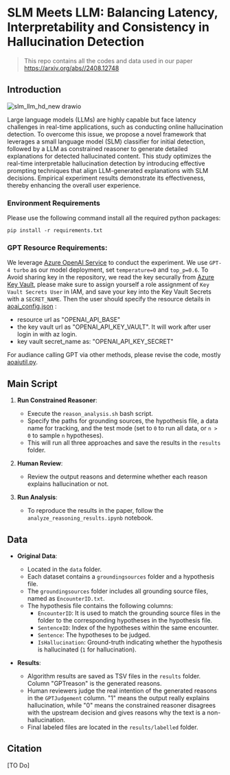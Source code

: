 # SLM Meets LLM: Balancing Latency, Interpretability and Consistency in Hallucination Detection

> This repo contains all the codes and data used in our paper  https://arxiv.org/abs//2408.12748

## Introduction

![slm_llm_hd_new drawio](https://github.com/user-attachments/assets/0d019a45-6a81-42ab-b352-df60c47b8aec)

Large language models (LLMs) are highly capable but face latency challenges in real-time applications, such as conducting online hallucination detection. To overcome this issue, we propose a novel framework that leverages a small language model  (SLM)  classifier for initial detection, followed by a LLM as constrained reasoner to generate detailed explanations for detected hallucinated content. This study optimizes the real-time interpretable hallucination detection by introducing effective prompting techniques that align LLM-generated explanations with SLM decisions. Empirical experiment results demonstrate its effectiveness, thereby enhancing the overall  user experience.


### Environment Requirements
Please use the following command install all the required python packages:

```
pip install -r requirements.txt
```

### GPT Resource Requirements:
We leverage [Azure OpenAI Service](https://azure.microsoft.com/en-in/products/ai-services/openai-service/) to conduct the experiment. We use `GPT-4 turbo` as our model deployment, set `temperature=0` and `top_p=0.6`. To Avoid sharing key in the repository, we read the key securally from [Azure Key Vault](https://azure.microsoft.com/en-us/products/key-vault/?ef_id=_k_CjwKCAjw8fu1BhBsEiwAwDrsjBxgU5RzyeDoQQ0Vn6S6vs-3NJCbkwX7BfsoRT-tZrpAyXipuEXU7hoCsXIQAvD_BwE_k_&OCID=AIDcmm5edswduu_SEM__k_CjwKCAjw8fu1BhBsEiwAwDrsjBxgU5RzyeDoQQ0Vn6S6vs-3NJCbkwX7BfsoRT-tZrpAyXipuEXU7hoCsXIQAvD_BwE_k_&gad_source=1&gclid=CjwKCAjw8fu1BhBsEiwAwDrsjBxgU5RzyeDoQQ0Vn6S6vs-3NJCbkwX7BfsoRT-tZrpAyXipuEXU7hoCsXIQAvD_BwE), please make sure to assign yourself a role assignment of `Key Vault Secrets User` in IAM, and save your key into the Key Vault Secrets with a `SECRET_NAME`. Then the user should specify the resource details in [aoai_config.json](configs/aoai_config.json) :  
- resource url as "OPENAI_API_BASE"
- the key vault url as "OPENAI_API_KEY_VAULT". It will work after user login in with az login. 
- key vault secret_name as: "OPENAI_API_KEY_SECRET"
 
For audiance calling GPT via other methods, please revise the code, mostly [aoaiutil.py](modules/aoaiutil.py).


## Main Script

1. **Run Constrained Reasoner**:
   - Execute the `reason_analysis.sh` bash script.
   - Specify the paths for grounding sources, the hypothesis file, a data name for tracking, and the test mode (set to `0` to run all data, or `n > 0` to sample `n` hypotheses).
   - This will run all three approaches and save the results in the `results` folder.

2. **Human Review**:
   - Review the output reasons and determine whether each reason explains hallucination or not.

3. **Run Analysis**:
   - To reproduce the results in the paper, follow the `analyze_reasoning_results.ipynb` notebook.

## Data

- **Original Data**:
  - Located in the `data` folder.
  - Each dataset contains a `groundingsources` folder and a hypothesis file.
  - The `groundingsources` folder includes all grounding source files, named as `EncounterID.txt`.
  - The hypothesis file contains the following columns:
    - `EncounterID`: It is used to match the grounding source files in the folder to the corresponding hypotheses in the hypothesis file.
    - `SentenceID`: Index of the hypotheses within the same encounter.
    - `Sentence`: The hypotheses to be judged.
    - `IsHallucination`: Ground-truth indicating whether the hypothesis is hallucinated (`1` for hallucination).

- **Results**:
  - Algorithm results are saved as TSV files in the `results` folder. Column "GPTreason" is the generated reasons. 
  - Human reviewers judge the real intention of the generated reasons in the `GPTJudgement` column. "1" means the output really explains hallucination, while "0" means the constrained reasoner disagrees with the upstream decision and gives reasons why the text is a non-hallucination.
  - Final labeled files are located in the `results/labelled` folder.

## Citation
[TO Do]

